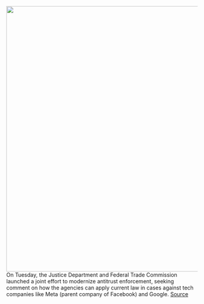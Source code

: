 <img src='https://cdn.vox-cdn.com/thumbor/lkNHzgFOqN6cDI90b5PIc7erG80=/0x0:3000x2001/1200x800/filters:focal(1260x761:1740x1241)/cdn.vox-cdn.com/uploads/chorus_image/image/70404457/1232439596.0.jpg' width='700px' /><br/>
On Tuesday, the Justice Department and Federal Trade Commission launched a joint effort to modernize antitrust enforcement, seeking comment on how the agencies can apply current law in cases against tech companies like Meta (parent company of Facebook) and Google.
<a href='https://www.theverge.com/2022/1/18/22889579/ftc-justice-department-lina-khan-kanter-google-facebook-amazon-antitrust'> Source <a/>